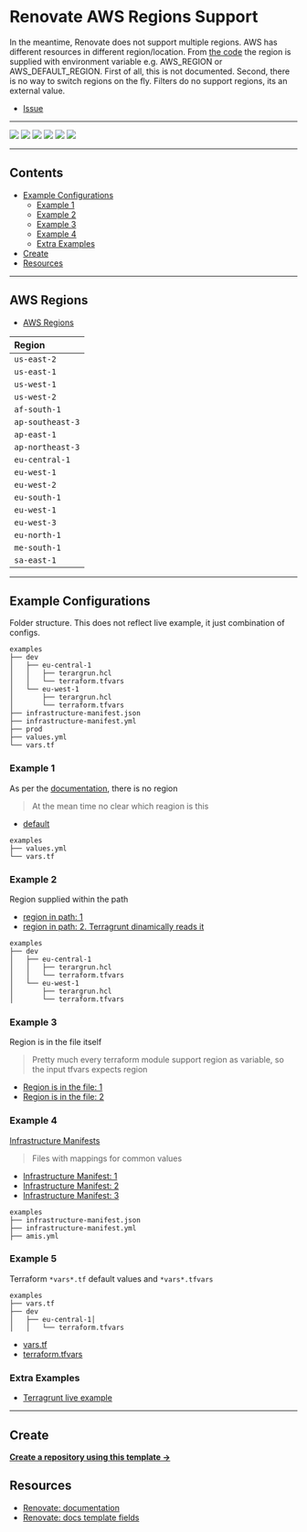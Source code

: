 # Renovate AWS Regions Support

In the meantime, Renovate does not support multiple regions. AWS has different resources in different region/location. From [the code](https://github.com/renovatebot/renovate/blob/f5cc1de36f7d6f3ce7d689a9b6675a930d81337c/lib/datasource/aws-machine-image/index.ts#L38) the region is supplied with environment variable e.g. AWS_REGION or AWS_DEFAULT_REGION. First of all, this is not documented. Second, there is no way to switch regions on the fly. Filters do no support regions, its an external value.

- [Issue](https://github.com/renovatebot/renovate/issues/14421)

---

![](https://img.shields.io/github/commit-activity/m/ik-workshop/renovate-issue-14421)
![](https://img.shields.io/github/last-commit/ik-workshop/renovate-issue-14421)
[![](https://img.shields.io/github/license/ivankatliarchuk/.github)](https://github.com/ivankatliarchuk/.github/LICENCE)
[![](https://img.shields.io/github/languages/code-size/ik-workshop/renovate-issue-14421)](https://github.com/ik-workshop/renovate-issue-14421)
[![](https://img.shields.io/github/repo-size/ik-workshop/renovate-issue-14421)](https://github.com/ik-workshop/renovate-issue-14421)
![](https://img.shields.io/github/languages/top/ik-workshop/renovate-issue-14421?color=green&logo=markdown&logoColor=blue)

---

<!-- START doctoc generated TOC please keep comment here to allow auto update -->
<!-- DON'T EDIT THIS SECTION, INSTEAD RE-RUN doctoc TO UPDATE -->
## Contents

- [Example Configurations](#example-configurations)
  - [Example 1](#example-1)
  - [Example 2](#example-2)
  - [Example 3](#example-3)
  - [Example 4](#example-4)
  - [Extra Examples](#extra-examples)
- [Create](#create)
- [Resources](#resources)

<!-- END doctoc generated TOC please keep comment here to allow auto update -->

---

## AWS Regions

- [AWS Regions](https://docs.aws.amazon.com/AWSEC2/latest/UserGuide/using-regions-availability-zones.html)

| Region            |
| :-------------- |
| `us-east-2`     |
| `us-east-1`     |
| `us-west-1`     |
| `us-west-2`     |
| `af-south-1`    |
| `ap-southeast-3`|
| `ap-east-1     `|
| `ap-northeast-3`|
| `eu-central-1  `|
| `eu-west-1`     |
| `eu-west-2`     |
| `eu-south-1`    |
| `eu-west-1`     |
| `eu-west-3`     |
| `eu-north-1`    |
| `me-south-1`    |
| `sa-east-1`     |

---

## Example Configurations

Folder structure. This does not reflect live example, it just combination of configs.

```tree
examples
├── dev
│   ├── eu-central-1
│   │   ├── terargrun.hcl
│   │   └── terraform.tfvars
│   └── eu-west-1
│       ├── terargrun.hcl
│       └── terraform.tfvars
├── infrastructure-manifest.json
├── infrastructure-manifest.yml
├── prod
├── values.yml
└── vars.tf
```

### Example 1

As per the [documentation](https://docs.renovatebot.com/modules/datasource/#aws-machine-image-datasource), there is no region

> At the mean time no clear which reagion is this

- [default](./examples/values.yml)

```
examples
├── values.yml
└── vars.tf
```

### Example 2

Region supplied within the path

- [region in path: 1](examples/dev/eu-central)
- [region in path: 2. Terragrunt dinamically reads it](examples/dev/eu-west-1/terargrun.hcl)

```tree
examples
├── dev
│   ├── eu-central-1
│   │   ├── terargrun.hcl
│   │   └── terraform.tfvars
│   └── eu-west-1
│       ├── terargrun.hcl
│       └── terraform.tfvars
```

### Example 3

Region is in the file itself

> Pretty much every terraform module support region as variable, so the input tfvars expects region

- [Region is in the file: 1](examples/dev/eu-central-1/terargrun.hcl)
- [Region is in the file: 2](examples/dev/eu-central-1/terraform.tfvars)

### Example 4

[Infrastructure Manifests](http://codyaray.com/2014/11/simplify-deployment-with-infrastructure-manifest)

> Files with mappings for common values

- [Infrastructure Manifest: 1](examples/infrastructure-manifest.json)
- [Infrastructure Manifest: 2](examples/infrastructure-manifest.yml)
- [Infrastructure Manifest: 3](examples/amis.yml)

```tree
examples
├── infrastructure-manifest.json
├── infrastructure-manifest.yml
├── amis.yml
```

### Example 5

Terraform `*vars*.tf` default values and `*vars*.tfvars`

```tree
examples
├── vars.tf
├── dev
│   ├── eu-central-1│ 
│   │   └── terraform.tfvars
```

- [vars.tf](examples/vars.tf)
- [terraform.tfvars](examples/dev/eu-central-1/terraform.tfvars)

### Extra Examples

- [Terragrunt live example](https://github.com/gruntwork-io/terragrunt-infrastructure-live-example)

---

## Create

[**Create a repository using this template →**][template.generate]

## Resources

- [Renovate: documentation](https://docs.renovatebot.com/)
- [Renovate: docs template fields](https://docs.renovatebot.com/templates/)

<!-- resources -->
[template.generate]: https://github.com/ik-workshop/renovate-issue-14421/generate
[code-style.badge]: https://img.shields.io/badge/code_style-prettier-ff69b4.svg?style=flat-square

[governance-badge]: https://github.com/ik-workshop/renovate-issue-14421/actions/workflows/governance.bot.yml/badge.svg
[governance-action]: https://github.com/ik-workshop/renovate-issue-14421/actions/workflows/governance.bot.yml

[governance.link-checker.badge]: https://github.com/ik-workshop/renovate-issue-14421/actions/workflows/governance.links-checker.yml/badge.svg
[governance.link-checker.status]: https://github.com/ik-workshop/renovate-issue-14421/actions/workflows/governance.links-checker.yml
